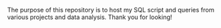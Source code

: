 The purpose of this repository is to host my SQL script and queries from various projects and data analysis.
Thank you for looking!
